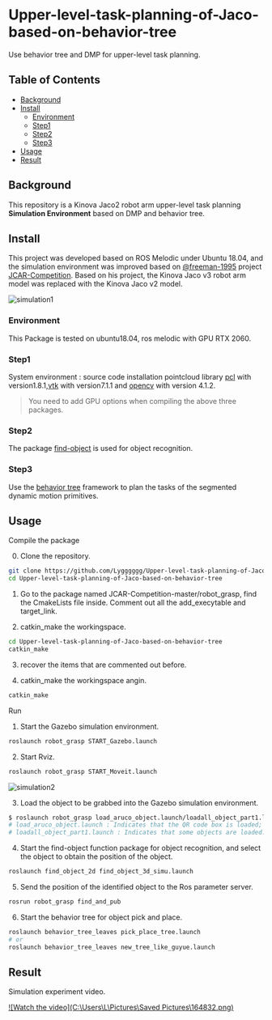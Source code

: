 # Upper-level-task-planning-of-Jaco-based-on-behavior-tree
Use behavior tree and DMP for upper-level task planning.

## Table of Contents

- [Background](#background)
- [Install](#install)
  - [Environment](#environment)
  - [Step1](#step1)  
  - [Step2](#Step2) 
  - [Step3](#step3)  
- [Usage](#usage)
- [Result](#result)

## Background

This repository is a Kinova Jaco2 robot arm upper-level task planning **Simulation Environment** based on DMP and behavior tree.

## Install

This project was developed based on ROS Melodic under Ubuntu 18.04, and the simulation environment was improved based on [@freeman-1995](https://github.com/freeman-1995) project [JCAR-Competition](https://github.com/freeman-1995/JCAR-Competition).
Based on his project, the Kinova Jaco v3 robot arm model was replaced with the Kinova Jaco v2 model.

![simulation1](https://github.com/Lygggggg/Upper-level-task-planning-of-Jaco-based-on-behavior-tree/tree/main/pic/152803.png)

### Environment

This Package is tested on ubuntu18.04, ros melodic with GPU RTX 2060.

### Step1

System environment : source code installation pointcloud library [pcl](https://github.com/PointCloudLibrary/pcl) with version1.8.1,[vtk](https://github.com/Kitware/VTK) with version7.1.1
and [opencv](https://github.com/opencv/opencv) with version 4.1.2.

> You need to add GPU options when compiling the above three packages.

### Step2

The package [find-object](https://github.com/introlab/find-object) is used for object recognition.

### Step3

Use the [behavior tree](https://github.com/miccol/ROS-Behavior-Tree) framework to plan the tasks of the segmented dynamic motion primitives.

## Usage

Compile the package

0. Clone the repository.

```sh
git clone https://github.com/Lygggggg/Upper-level-task-planning-of-Jaco-based-on-behavior-tree
cd Upper-level-task-planning-of-Jaco-based-on-behavior-tree
```

1. Go to the package named JCAR-Competition-master/robot_grasp, find the CmakeLists file inside. Comment out all the add_execytable and target_link.

2. catkin_make the workingspace.

```sh
cd Upper-level-task-planning-of-Jaco-based-on-behavior-tree
catkin_make
```

3. recover the items that are commented out before.

4. catkin_make the workingspace angin.

```sh
catkin_make
```

Run

1. Start the Gazebo simulation environment.
```sh
roslaunch robot_grasp START_Gazebo.launch
```

2. Start Rviz.
```sh
roslaunch robot_grasp START_Moveit.launch
```
![simulation2](https://github.com/Lygggggg/Upper-level-task-planning-of-Jaco-based-on-behavior-tree/tree/main/pic/2.png)

3. Load the object to be grabbed into the Gazebo simulation environment.
```sh
$ roslaunch robot_grasp load_aruco_object.launch/loadall_object_part1.launch
# load_aruco_object.launch : Indicates that the QR code box is loaded;
# loadall_object_part1.launch : Indicates that some objects are loaded.
```

4. Start the find-object function package for object recognition, and select the object to obtain the position of the object.
```sh
roslaunch find_object_2d find_object_3d_simu.launch
```

5. Send the position of the identified object to the Ros parameter server.
```sh
rosrun robot_grasp find_and_pub
```

6. Start the behavior tree for object pick and place.
```sh
roslaunch behavior_tree_leaves pick_place_tree.launch
# or
roslaunch behavior_tree_leaves new_tree_like_guyue.launch
```

## Result

Simulation experiment video.

[![Watch the video](C:\Users\L\Pictures\Saved Pictures\164832.png)](https://www.youtube.com/watch?v=Scji1yu_w7I)

